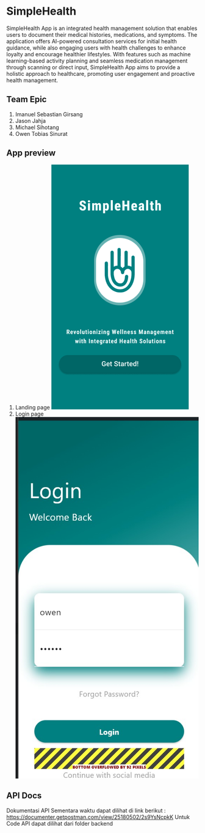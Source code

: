 # SimpleHealth

SimpleHealth App is an integrated health management solution that enables users to document their medical histories, medications, and symptoms. The application offers AI-powered consultation services for initial health guidance, while also engaging users with health challenges to enhance loyalty and encourage healthier lifestyles. With features such as machine learning-based activity planning and seamless medication management through scanning or direct input, SimpleHealth App aims to provide a holistic approach to healthcare, promoting user engagement and proactive health management.

## Team Epic

1. Imanuel Sebastian Girsang
2. Jason Jahja
3. Michael Sihotang
4. Owen Tobias Sinurat

## App preview
1. Landing page
![Landing page](./docs/landingPage.png?raw=true 'Landing page')
2. Login page
![Login page](./docs/loginPage.jpg?raw=true 'Login Page')


## API Docs
Dokumentasi API Sementara waktu dapat dilihat di link berikut : https://documenter.getpostman.com/view/25180502/2s9YsNcpkK
Untuk Code API dapat dilihat dari folder backend
